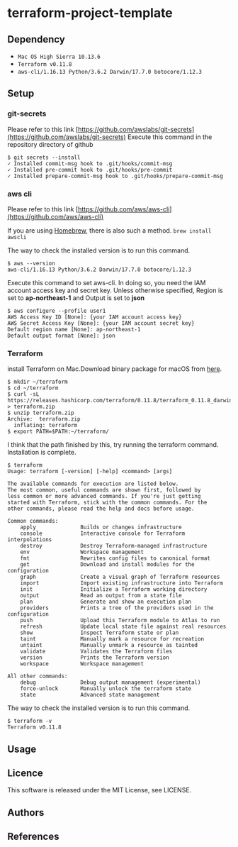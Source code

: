 # terraform-project-template

## Dependency
- `Mac OS High Sierra 10.13.6`
- `Terraform v0.11.8`
- `aws-cli/1.16.13 Python/3.6.2 Darwin/17.7.0 botocore/1.12.3`

## Setup
### git-secrets
Please refer to this link
[https://github.com/awslabs/git-secrets](https://github.com/awslabs/git-secrets)
Execute this command in the repository directory of github
```
$ git secrets --install
✓ Installed commit-msg hook to .git/hooks/commit-msg
✓ Installed pre-commit hook to .git/hooks/pre-commit
✓ Installed prepare-commit-msg hook to .git/hooks/prepare-commit-msg
```

### aws cli
Please refer to this link
[https://github.com/aws/aws-cli](https://github.com/aws/aws-cli)

If you are using [Homebrew](https://brew.sh/), there is also such a method.
`brew install awscli`

The way to check the installed version is to run this command.
```
$ aws --version
aws-cli/1.16.13 Python/3.6.2 Darwin/17.7.0 botocore/1.12.3
```

Execute this command to set aws-cli.
In doing so, you need the IAM account access key and secret key.
Unless otherwise specified, Region is set to **ap-northeast-1** and Output is set to **json**
```
$ aws configure --profile user1
AWS Access Key ID [None]: {your IAM account access key}
AWS Secret Access Key [None]: {your IAM account secret key}
Default region name [None]: ap-northeast-1
Default output format [None]: json
```

### Terraform
install Terraform on Mac.Download binary package for macOS from [here](https://www.terraform.io/downloads.html).
```
$ mkdir ~/terraform
$ cd ~/terraform
$ curl -sL https://releases.hashicorp.com/terraform/0.11.8/terraform_0.11.8_darwin_amd64.zip > terraform.zip
$ unzip terraform.zip
Archive:  terraform.zip
  inflating: terraform
$ export PATH=$PATH:~/terraform/
```

I think that the path finished by this, try running the terraform command. Installation is complete.
```
$ terraform
Usage: terraform [-version] [-help] <command> [args]

The available commands for execution are listed below.
The most common, useful commands are shown first, followed by
less common or more advanced commands. If you're just getting
started with Terraform, stick with the common commands. For the
other commands, please read the help and docs before usage.

Common commands:
    apply              Builds or changes infrastructure
    console            Interactive console for Terraform interpolations
    destroy            Destroy Terraform-managed infrastructure
    env                Workspace management
    fmt                Rewrites config files to canonical format
    get                Download and install modules for the configuration
    graph              Create a visual graph of Terraform resources
    import             Import existing infrastructure into Terraform
    init               Initialize a Terraform working directory
    output             Read an output from a state file
    plan               Generate and show an execution plan
    providers          Prints a tree of the providers used in the configuration
    push               Upload this Terraform module to Atlas to run
    refresh            Update local state file against real resources
    show               Inspect Terraform state or plan
    taint              Manually mark a resource for recreation
    untaint            Manually unmark a resource as tainted
    validate           Validates the Terraform files
    version            Prints the Terraform version
    workspace          Workspace management

All other commands:
    debug              Debug output management (experimental)
    force-unlock       Manually unlock the terraform state
    state              Advanced state management
```

The way to check the installed version is to run this command.
```
$ terraform -v
Terraform v0.11.8
```


## Usage

## Licence
This software is released under the MIT License, see LICENSE.

## Authors

## References

